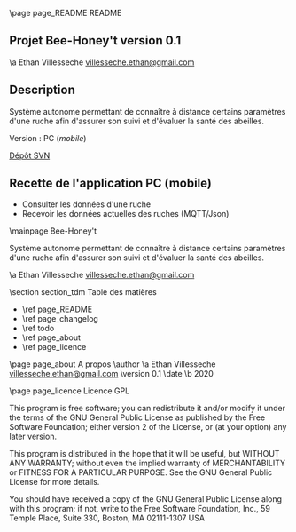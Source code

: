 \page page_README README

## Projet Bee-Honey't version 0.1

\a Ethan Villesseche <villesseche.ethan@gmail.com>

## Description

Système autonome permettant de connaître à distance certains paramètres d'une ruche afin d'assurer son suivi et d'évaluer la santé des abeilles.

Version : PC (*mobile*)

[Dépôt SVN](https://svn.riouxsvn.com/bee-honey-t)

## Recette de l'application PC (mobile)

* Consulter les données d'une ruche
* Recevoir les données actuelles des ruches (MQTT/Json)

\mainpage Bee-Honey't

Système autonome permettant de connaître à distance certains paramètres d'une ruche afin d'assurer son suivi et d'évaluer la santé des abeilles.

\a Ethan Villesseche <villesseche.ethan@gmail.com>

\section section_tdm Table des matières
- \ref page_README
- \ref page_changelog
- \ref todo
- \ref page_about
- \ref page_licence

\page page_about A propos
\author \a Ethan Villesseche <villesseche.ethan@gmail.com>
\version 0.1
\date \b 2020

\page page_licence Licence GPL

This program is free software; you can redistribute it and/or modify
it under the terms of the GNU General Public License as published by
the Free Software Foundation; either version 2 of the License, or
(at your option) any later version.

This program is distributed in the hope that it will be useful,
but WITHOUT ANY WARRANTY; without even the implied warranty of
MERCHANTABILITY or FITNESS FOR A PARTICULAR PURPOSE. See the
GNU General Public License for more details.

You should have received a copy of the GNU General Public License
along with this program; if not, write to the Free Software
Foundation, Inc., 59 Temple Place, Suite 330, Boston, MA 02111-1307 USA
